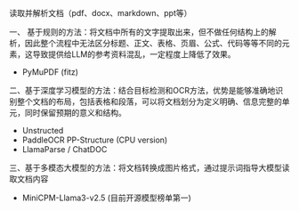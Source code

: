 读取并解析文档（pdf、docx、markdown、ppt等）

一、 基于规则的方法：将文档中所有的文字提取出来，但不做任何结构上的解析，因此整个流程中无法区分标题、正文、表格、页眉、公式、代码等等不同的元素，这导致提供给LLM的参考资料混乱，一定程度上降低了效果。

- PyMuPDF (fitz)

二、基于深度学习模型的方法：结合目标检测和OCR方法，优势是能够准确地识别整个文档的布局，包括表格和段落，可以将文档划分为定义明确、信息完整的单元，同时保留预期的意义和结构。

- Unstructed
- PaddleOCR PP-Structure (CPU version)
- LlamaParse / ChatDOC

三、基于多模态大模型的方法：将文档转换成图片格式，通过提示词指导大模型读取文档内容

- MiniCPM-Llama3-v2.5 (目前开源模型榜单第一)
